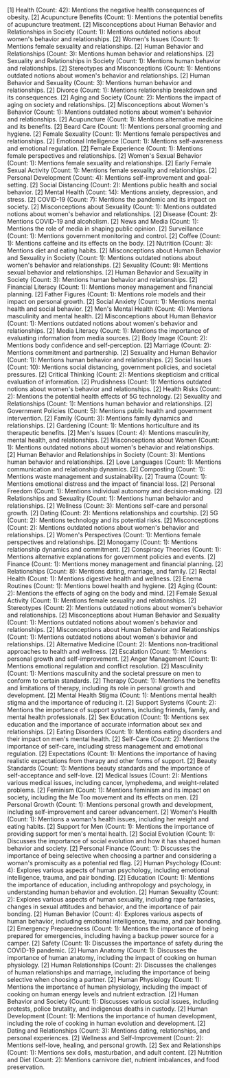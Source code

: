 [1] Health (Count: 42): Mentions the negative health consequences of obesity.
	[2] Acupuncture Benefits (Count: 1): Mentions the potential benefits of acupuncture treatment.
	[2] Misconceptions about Human Behavior and Relationships in Society (Count: 1): Mentions outdated notions about women's behavior and relationships.
	[2] Women's Issues (Count: 1): Mentions female sexuality and relationships.
	[2] Human Behavior and Relationships (Count: 3): Mentions human behavior and relationships.
	[2] Sexuality and Relationships in Society (Count: 1): Mentions human behavior and relationships.
	[2] Stereotypes and Misconceptions (Count: 1): Mentions outdated notions about women's behavior and relationships.
	[2] Human Behavior and Sexuality (Count: 3): Mentions human behavior and relationships.
	[2] Divorce (Count: 1): Mentions relationship breakdown and its consequences.
	[2] Aging and Society (Count: 2): Mentions the impact of aging on society and relationships.
	[2] Misconceptions about Women's Behavior (Count: 1): Mentions outdated notions about women's behavior and relationships.
	[2] Acupuncture (Count: 1): Mentions alternative medicine and its benefits.
	[2] Beard Care (Count: 1): Mentions personal grooming and hygiene.
	[2] Female Sexuality (Count: 1): Mentions female perspectives and relationships.
	[2] Emotional Intelligence (Count: 1): Mentions self-awareness and emotional regulation.
	[2] Female Experience (Count: 1): Mentions female perspectives and relationships.
	[2] Women's Sexual Behavior (Count: 1): Mentions female sexuality and relationships.
	[2] Early Female Sexual Activity (Count: 1): Mentions female sexuality and relationships.
	[2] Personal Development (Count: 4): Mentions self-improvement and goal-setting.
	[2] Social Distancing (Count: 2): Mentions public health and social behavior.
	[2] Mental Health (Count: 14): Mentions anxiety, depression, and stress.
	[2] COVID-19 (Count: 7): Mentions the pandemic and its impact on society.
	[2] Misconceptions about Sexuality (Count: 1): Mentions outdated notions about women's behavior and relationships.
	[2] Disease (Count: 2): Mentions COVID-19 and alcoholism.
	[2] News and Media (Count: 1): Mentions the role of media in shaping public opinion.
	[2] Surveillance (Count: 1): Mentions government monitoring and control.
	[2] Coffee (Count: 1): Mentions caffeine and its effects on the body.
	[2] Nutrition (Count: 3): Mentions diet and eating habits.
	[2] Misconceptions about Human Behavior and Sexuality in Society (Count: 1): Mentions outdated notions about women's behavior and relationships.
	[2] Sexuality (Count: 9): Mentions sexual behavior and relationships.
	[2] Human Behavior and Sexuality in Society (Count: 3): Mentions human behavior and relationships.
	[2] Financial Literacy (Count: 1): Mentions money management and financial planning.
	[2] Father Figures (Count: 1): Mentions role models and their impact on personal growth.
	[2] Social Anxiety (Count: 1): Mentions mental health and social behavior.
	[2] Men's Mental Health (Count: 4): Mentions masculinity and mental health.
	[2] Misconceptions about Human Behavior (Count: 1): Mentions outdated notions about women's behavior and relationships.
	[2] Media Literacy (Count: 1): Mentions the importance of evaluating information from media sources.
	[2] Body Image (Count: 2): Mentions body confidence and self-perception.
	[2] Marriage (Count: 2): Mentions commitment and partnership.
	[2] Sexuality and Human Behavior (Count: 1): Mentions human behavior and relationships.
	[2] Social Issues (Count: 10): Mentions social distancing, government policies, and societal pressures.
	[2] Critical Thinking (Count: 2): Mentions skepticism and critical evaluation of information.
	[2] Prudishness (Count: 1): Mentions outdated notions about women's behavior and relationships.
	[2] Health Risks (Count: 2): Mentions the potential health effects of 5G technology.
	[2] Sexuality and Relationships (Count: 1): Mentions human behavior and relationships.
	[2] Government Policies (Count: 5): Mentions public health and government intervention.
	[2] Family (Count: 3): Mentions family dynamics and relationships.
	[2] Gardening (Count: 1): Mentions horticulture and its therapeutic benefits.
	[2] Men's Issues (Count: 4): Mentions masculinity, mental health, and relationships.
	[2] Misconceptions about Women (Count: 1): Mentions outdated notions about women's behavior and relationships.
	[2] Human Behavior and Relationships in Society (Count: 3): Mentions human behavior and relationships.
	[2] Love Languages (Count: 1): Mentions communication and relationship dynamics.
	[2] Composting (Count: 1): Mentions waste management and sustainability.
	[2] Trauma (Count: 1): Mentions emotional distress and the impact of financial loss.
	[2] Personal Freedom (Count: 1): Mentions individual autonomy and decision-making.
	[2] Relationships and Sexuality (Count: 1): Mentions human behavior and relationships.
	[2] Wellness (Count: 3): Mentions self-care and personal growth.
	[2] Dating (Count: 2): Mentions relationships and courtship.
	[2] 5G (Count: 2): Mentions technology and its potential risks.
	[2] Misconceptions (Count: 2): Mentions outdated notions about women's behavior and relationships.
	[2] Women's Perspectives (Count: 1): Mentions female perspectives and relationships.
	[2] Monogamy (Count: 1): Mentions relationship dynamics and commitment.
	[2] Conspiracy Theories (Count: 1): Mentions alternative explanations for government policies and events.
	[2] Finance (Count: 1): Mentions money management and financial planning.
	[2] Relationships (Count: 8): Mentions dating, marriage, and family.
	[2] Rectal Health (Count: 1): Mentions digestive health and wellness.
	[2] Enema Routines (Count: 1): Mentions bowel health and hygiene.
	[2] Aging (Count: 2): Mentions the effects of aging on the body and mind.
	[2] Female Sexual Activity (Count: 1): Mentions female sexuality and relationships.
	[2] Stereotypes (Count: 2): Mentions outdated notions about women's behavior and relationships.
	[2] Misconceptions about Human Behavior and Sexuality (Count: 1): Mentions outdated notions about women's behavior and relationships.
	[2] Misconceptions about Human Behavior and Relationships (Count: 1): Mentions outdated notions about women's behavior and relationships.
	[2] Alternative Medicine (Count: 2): Mentions non-traditional approaches to health and wellness.
	[2] Escalation (Count: 1): Mentions personal growth and self-improvement.
	[2] Anger Management (Count: 1): Mentions emotional regulation and conflict resolution.
	[2] Masculinity (Count: 1): Mentions masculinity and the societal pressure on men to conform to certain standards.
	[2] Therapy (Count: 1): Mentions the benefits and limitations of therapy, including its role in personal growth and development.
	[2] Mental Health Stigma (Count: 1): Mentions mental health stigma and the importance of reducing it.
	[2] Support Systems (Count: 2): Mentions the importance of support systems, including friends, family, and mental health professionals.
	[2] Sex Education (Count: 1): Mentions sex education and the importance of accurate information about sex and relationships.
	[2] Eating Disorders (Count: 1): Mentions eating disorders and their impact on men's mental health.
	[2] Self-Care (Count: 2): Mentions the importance of self-care, including stress management and emotional regulation.
	[2] Expectations (Count: 1): Mentions the importance of having realistic expectations from therapy and other forms of support.
	[2] Beauty Standards (Count: 1): Mentions beauty standards and the importance of self-acceptance and self-love.
	[2] Medical Issues (Count: 2): Mentions various medical issues, including cancer, lymphedema, and weight-related problems.
	[2] Feminism (Count: 1): Mentions feminism and its impact on society, including the Me Too movement and its effects on men.
	[2] Personal Growth (Count: 1): Mentions personal growth and development, including self-improvement and career advancement.
	[2] Women's Health (Count: 1): Mentions a woman's health issues, including her weight and eating habits.
	[2] Support for Men (Count: 1): Mentions the importance of providing support for men's mental health.
	[2] Social Evolution (Count: 1): Discusses the importance of social evolution and how it has shaped human behavior and society.
	[2] Personal Finance (Count: 1): Discusses the importance of being selective when choosing a partner and considering a woman's promiscuity as a potential red flag.
	[2] Human Psychology (Count: 4): Explores various aspects of human psychology, including emotional intelligence, trauma, and pair bonding.
	[2] Education (Count: 1): Mentions the importance of education, including anthropology and psychology, in understanding human behavior and evolution.
	[2] Human Sexuality (Count: 2): Explores various aspects of human sexuality, including rape fantasies, changes in sexual attitudes and behavior, and the importance of pair bonding.
	[2] Human Behavior (Count: 4): Explores various aspects of human behavior, including emotional intelligence, trauma, and pair bonding.
	[2] Emergency Preparedness (Count: 1): Mentions the importance of being prepared for emergencies, including having a backup power source for a camper.
	[2] Safety (Count: 1): Discusses the importance of safety during the COVID-19 pandemic.
	[2] Human Anatomy (Count: 1): Discusses the importance of human anatomy, including the impact of cooking on human physiology.
	[2] Human Relationships (Count: 2): Discusses the challenges of human relationships and marriage, including the importance of being selective when choosing a partner.
	[2] Human Physiology (Count: 1): Mentions the importance of human physiology, including the impact of cooking on human energy levels and nutrient extraction.
	[2] Human Behavior and Society (Count: 1): Discusses various social issues, including protests, police brutality, and indigenous deaths in custody.
	[2] Human Development (Count: 1): Mentions the importance of human development, including the role of cooking in human evolution and development.
	[2] Dating and Relationships (Count: 3): Mentions dating, relationships, and personal experiences.
	[2] Wellness and Self-Improvement (Count: 2): Mentions self-love, healing, and personal growth.
	[2] Sex and Relationships (Count: 1): Mentions sex dolls, masturbation, and adult content.
	[2] Nutrition and Diet (Count: 2): Mentions carnivore diet, nutrient imbalances, and food preservation.

